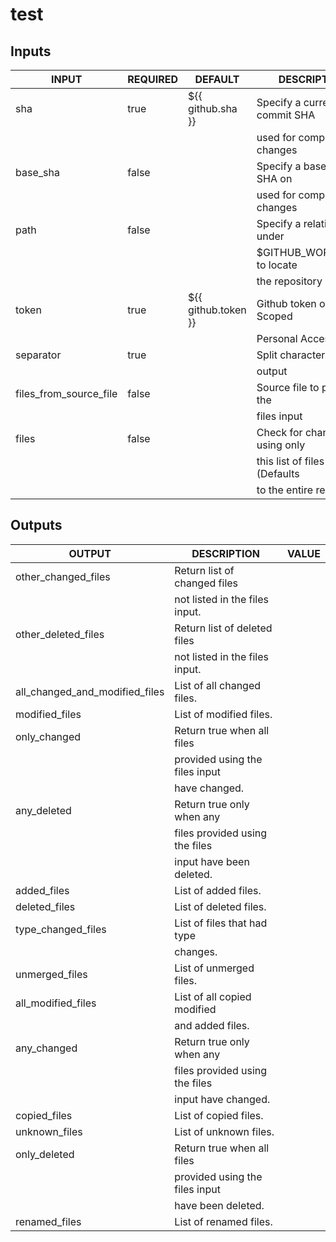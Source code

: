 # test

## Inputs
<!-- AUTO-DOC-INPUT:START - Do not remove or modify this section --> 
|         INPUT          | REQUIRED |       DEFAULT       |          DESCRIPTION           |
|------------------------|----------|---------------------|--------------------------------|
| sha                    | true     | ${{ github.sha }}   | Specify a current commit SHA   |
|                        |          |                     | used for comparing changes     |
| base_sha               | false    |                     | Specify a base commit SHA on   |
|                        |          |                     | used for comparing changes     |
| path                   | false    |                     | Specify a relative path under  |
|                        |          |                     | $GITHUB_WORKSPACE to locate    |
|                        |          |                     | the repository                 |
| token                  | true     | ${{ github.token }} | Github token or Repo Scoped    |
|                        |          |                     | Personal Access Token          |
| separator              | true     |                     | Split character for array      |
|                        |          |                     | output                         |
| files_from_source_file | false    |                     | Source file to populate the    |
|                        |          |                     | files input                    |
| files                  | false    |                     | Check for changes using only   |
|                        |          |                     | this list of files (Defaults   |
|                        |          |                     | to the entire repo)            |
<!-- AUTO-DOC-INPUT:END -->


## Outputs
<!-- AUTO-DOC-OUTPUT:START - Do not remove or modify this section --> 
|             OUTPUT             |          DESCRIPTION           | VALUE |
|--------------------------------|--------------------------------|-------|
| other_changed_files            | Return list of changed files   |       |
|                                | not listed in the files input. |       |
| other_deleted_files            | Return list of deleted files   |       |
|                                | not listed in the files input. |       |
| all_changed_and_modified_files | List of all changed files.     |       |
| modified_files                 | List of modified files.        |       |
| only_changed                   | Return true when all files     |       |
|                                | provided using the files input |       |
|                                | have changed.                  |       |
| any_deleted                    | Return true only when any      |       |
|                                | files provided using the files |       |
|                                | input have been deleted.       |       |
| added_files                    | List of added files.           |       |
| deleted_files                  | List of deleted files.         |       |
| type_changed_files             | List of files that had type    |       |
|                                | changes.                       |       |
| unmerged_files                 | List of unmerged files.        |       |
| all_modified_files             | List of all copied modified    |       |
|                                | and added files.               |       |
| any_changed                    | Return true only when any      |       |
|                                | files provided using the files |       |
|                                | input have changed.            |       |
| copied_files                   | List of copied files.          |       |
| unknown_files                  | List of unknown files.         |       |
| only_deleted                   | Return true when all files     |       |
|                                | provided using the files input |       |
|                                | have been deleted.             |       |
| renamed_files                  | List of renamed files.         |       |
<!-- AUTO-DOC-OUTPUT:END -->

